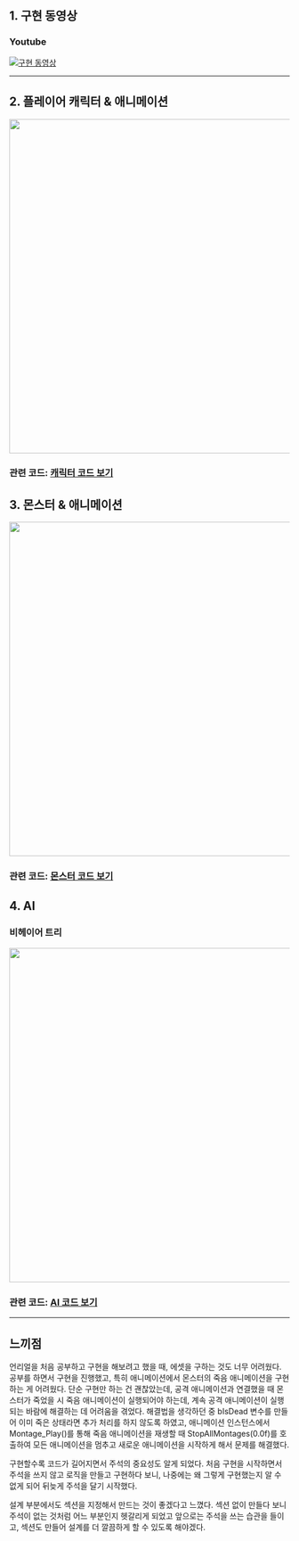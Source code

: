 ## 1. 구현 동영상
### Youtube
[![구현 동영상](http://img.youtube.com/vi/_RFcu8tAdac/0.jpg)](https://www.youtube.com/watch?v=_RFcu8tAdac)
___

## 2. 플레이어 캐릭터 & 애니메이션

<img src="https://github.com/user-attachments/assets/a31009bb-bc0e-479e-ba8f-542b606fdc2e" width="600"/> 

### 관련 코드: [캐릭터 코드 보기](https://github.com/performeru/UERPG/tree/main/Source/RPG/Character)

## 3. 몬스터 & 애니메이션

<img src="https://github.com/user-attachments/assets/4a8d4ca5-e58c-46c3-91a2-e8368075e9de" width="600"/> 

### 관련 코드: [몬스터 코드 보기](https://github.com/performeru/UERPG/tree/main/Source/RPG/EnemyCharacter)

## 4. AI 
### 비헤이어 트리

<img src="https://github.com/user-attachments/assets/9b85553d-72a2-4b2d-b962-62cdbb58a030" width="600"/> 

### 관련 코드: [AI 코드 보기](https://github.com/performeru/UERPG/tree/main/Source/RPG/AI)

___

## 느끼점
언리얼을 처음 공부하고 구현을 해보려고 했을 때, 에셋을 구하는 것도 너무 어려웠다. 공부를 하면서 구현을 진행했고, 특히 애니메이션에서 몬스터의 죽음 애니메이션을 구현하는 게 어려웠다. 단순 구현만 하는 건 괜찮았는데, 공격 애니메이션과 연결했을 때 몬스터가 죽었을 시 죽음 애니메이션이 실행되어야 하는데, 계속 공격 애니메이션이 실행되는 바람에 해결하는 데 어려움을 겪었다. 해결법을 생각하던 중 bIsDead 변수를 만들어 이미 죽은 상태라면 추가 처리를 하지 않도록 하였고, 애니메이션 인스턴스에서 Montage_Play()를 통해 죽음 애니메이션을 재생할 때 StopAllMontages(0.0f)를 호출하여 모든 애니메이션을 멈추고 새로운 애니메이션을 시작하게 해서 문제를 해결했다.

구현할수록 코드가 길어지면서 주석의 중요성도 알게 되었다. 처음 구현을 시작하면서 주석을 쓰지 않고 로직을 만들고 구현하다 보니, 나중에는 왜 그렇게 구현했는지 알 수 없게 되어 뒤늦게 주석을 달기 시작했다.

설계 부분에서도 섹션을 지정해서 만드는 것이 좋겠다고 느꼈다. 섹션 없이 만들다 보니 주석이 없는 것처럼 어느 부분인지 헷갈리게 되었고 앞으로는 주석을 쓰는 습관을 들이고, 섹션도 만들어 설계를 더 깔끔하게 할 수 있도록 해야겠다.
